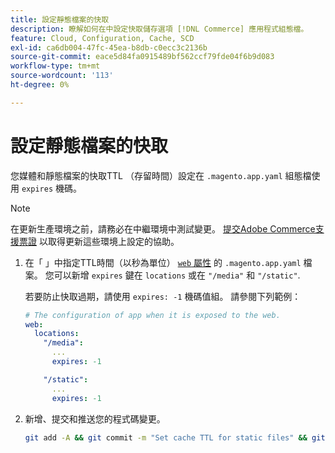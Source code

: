 ```yaml
---
title: 設定靜態檔案的快取
description: 瞭解如何在中設定快取儲存選項 [!DNL Commerce] 應用程式組態檔。
feature: Cloud, Configuration, Cache, SCD
exl-id: ca6db004-47fc-45ea-b8db-c0ecc3c2136b
source-git-commit: eace5d84fa0915489bf562ccf79fde04f6b9d083
workflow-type: tm+mt
source-wordcount: '113'
ht-degree: 0%

---
```


# 設定靜態檔案的快取

您媒體和靜態檔案的快取TTL （存留時間）設定在 `.magento.app.yaml` 組態檔使用 `expires` 機碼。

>[!NOTE]
>
>在更新生產環境之前，請務必在中繼環境中測試變更。 [提交Adobe Commerce支援票證](https://experienceleague.adobe.com/docs/commerce-knowledge-base/kb/help-center-guide/magento-help-center-user-guide.html#submit-ticket) 以取得更新這些環境上設定的協助。

1. 在「 」中指定TTL時間（以秒為單位） [`web` 屬性](web-property.md) 的 `.magento.app.yaml` 檔案。 您可以新增 `expires` 鍵在 `locations` 或在 `"/media"` 和 `"/static"`.

   若要防止快取過期，請使用 `expires: -1` 機碼值組。 請參閱下列範例：

   ```yaml
   # The configuration of app when it is exposed to the web.
   web:
     locations:
       "/media":
         ...
         expires: -1
   
       "/static":
         ...
         expires: -1
   ```

1. 新增、提交和推送您的程式碼變更。

   ```bash
   git add -A && git commit -m "Set cache TTL for static files" && git push origin <branch-name>
   ```
